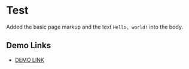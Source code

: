 # Test
Added the basic page markup and the text `Hello, world!` into the body.

## Demo Links

- [DEMO LINK](https://AndriiZakharenko.github.io/test/)
